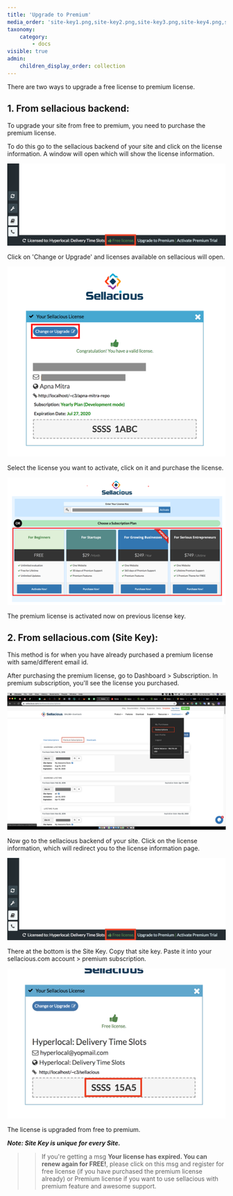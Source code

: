 ```yaml
---
title: 'Upgrade to Premium'
media_order: 'site-key1.png,site-key2.png,site-key3.png,site-key4.png,site-key5.png'
taxonomy:
    category:
        - docs
visible: true
admin:
    children_display_order: collection
---
```


There are two ways to upgrade a free license to premium license.

## **1. From sellacious backend:**

To upgrade your site from free to premium, you need to purchase the premium license.  

To do this go to the sellacious backend of your site and click on the license information. A window will open which will show the license information.  

![](site-key1.png)

Click on 'Change or Upgrade' and licenses available on sellacious will open.

![](site-key2.png)

Select the license you want to activate, click on it and purchase the license.  

![](site-key3.png)

The premium license is activated now on previous license key.

## **2. From sellacious.com (Site Key):**

This method is for when you have already purchased a premium license with same/different email id.  

After purchasing the premium license, go to Dashboard > Subscription. In premium subscription, you'll see the license you purchased.  

![](site-key4.png)

Now go to the sellacious backend of your site. Click on the license information, which will redirect you to the license information page.  

![](site-key1.png)

There at the bottom is the Site Key. Copy that site key. Paste it into your sellacious.com account > premium subscription.  

![](site-key5.png)

The license is upgraded from free to premium.

_**Note: Site Key is unique for every Site.**_

>> If you're getting a msg **Your license has expired. You can renew again for FREE!**, please click on this msg and register for free license (if you have purchased the premium license already) or Premium license if you want to use sellacious with premium feature and awesome support.